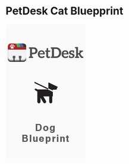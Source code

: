 # PetDesk Cat Bluepprint
![Plate cover](https://github.com/kakoga/z-vet-template1.0/blob/master/shield.png)
